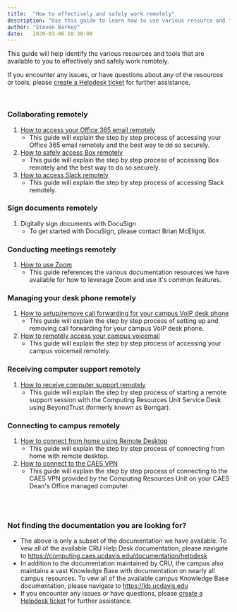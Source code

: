 ```yaml
---
title:  "How to effectively and safely work remotely"
description: "Use this guide to learn how to use various resource and tools to effectively and safely work remotely."
author: "Steven Barkey"
date:   2020-03-06 10:30:00
---
```

<p>This guide will help identify the various resources and tools that are available to you to effectively and safely work remotely.</p>
<p>If you encounter any issues, or have questions about any of the resources or tools, please <a class="external-link" href="https://caeshelp.ucdavis.edu" target="_blank">create a Helpdesk ticket</a> for further assistance.</p>
<br />

<h3>Collaborating remotely</h3>
<ol style="PADDING-LEFT: 30px">
  <li><a class="external-link" href="https://computing.caes.ucdavis.edu/documentation/helpdesk/access_office365_remotely" target="_blank">How to access your Office 365 email remotely</a>
    <ul style="PADDING-LEFT: 20px">
      <li>This guide will explain the step by step process of accessing your Office 365 email remotely and the best way to do so securely.</li>
    </ul>
  </li>
  <li><a class="external-link" href="https://computing.caes.ucdavis.edu/documentation/helpdesk/access_box_remotely" target="_blank">How to safely access Box remotely</a>
    <ul style="PADDING-LEFT: 20px">
      <li>This guide will explain the step by step process of accessing Box remotely and the best way to do so securely.</li>
    </ul>
  </li>
  <li><a class="external-link" href="https://computing.caes.ucdavis.edu/documentation/helpdesk/access_slack_remotely" target="_blank">How to access Slack remotely</a>
    <ul style="PADDING-LEFT: 20px">
      <li>This guide will explain the step by step process of accessing Slack remotely.</li>
    </ul>
  </li>
</ol>

<h3>Sign documents remotely</h3>
<ol style="PADDING-LEFT: 30px">
  <li>Digitally sign documents with DocuSign
    <ul style="PADDING-LEFT: 20px">
      <li>To get started with DocuSign, please contact Brian McEligot.</li>
    </ul>
  </li>
</ol>

<h3>Conducting meetings remotely</h3>
<ol style="PADDING-LEFT: 30px">
  <li><a class="external-link" href="https://computing.caes.ucdavis.edu/documentation/helpdesk/how-to-use-zoom" target="_blank">How to use Zoom</a>
    <ul style="PADDING-LEFT: 20px">
      <li>This guide references the various documentation resources we have available for how to leverage Zoom and use it's common features.</li>
    </ul>
  </li>
</ol>

<h3>Managing your desk phone remotely</h3>
<ol style="PADDING-LEFT: 30px">
  <li><a class="external-link" href="https://computing.caes.ucdavis.edu/documentation/helpdesk/voip_call_forwarding" target="_blank">How to setup/remove call forwarding for your campus VoIP desk phone</a>
    <ul style="PADDING-LEFT: 20px">
      <li>This guide will explain the step by step process of setting up and removing call forwarding for your campus VoIP desk phone.</li>
    </ul>
  </li>
  <li><a class="external-link" href="https://computing.caes.ucdavis.edu/documentation/helpdesk/access_voicemail_remotely" target="_blank">How to remotely access your campus voicemail</a>
    <ul style="PADDING-LEFT: 20px">
      <li>This guide will explain the step by step process of accessing your campus voicemail remotely.</li>
    </ul>
  </li>
</ol>

<h3>Receiving computer support remotely</h3>
<ol style="PADDING-LEFT: 30px">
  <li><a class="external-link" href="https://computing.caes.ucdavis.edu/documentation/helpdesk/how-to-get-remote-support" target="_blank">How to receive computer support remotely</a>
    <ul style="PADDING-LEFT: 20px">
      <li>This guide will explain the step by step process of starting a remote support session with the Computing Resources Unit Service Desk using BeyondTrust (formerly known as Bomgar).</li>
    </ul>
  </li>
</ol>

<h3>Connecting to campus remotely</h3>
<ol style="PADDING-LEFT: 30px">
  <li><a class="external-link" href="https://computing.caes.ucdavis.edu/documentation/helpdesk/remote-desktop" target="_blank">How to connect from home using Remote Desktop</a>
    <ul style="PADDING-LEFT: 20px">
      <li>This guide will explain the step by step process of connecting from home with remote desktop.</li>
    </ul>
  </li>
  <li><a class="external-link" href="https://computing.caes.ucdavis.edu/documentation/helpdesk/connect_to_vpn" target="_blank">How to connect to the CAES VPN</a>
    <ul style="PADDING-LEFT: 20px">
      <li>This guide will explain the step by step process of connecting to the CAES VPN provided by the Computing Resources Unit on your CAES Dean's Office managed computer.</li>
    </ul>
  </li>
</ol>
<br />
<br />
<h3>Not finding the documentation you are looking for?</h3>
<ul style="PADDING-LEFT: 30px">
  <li>The above is only a subset of the documentation we have available.  To vew all of the available CRU Help Desk documentation, please navigate to <a class="external-link" href="https://computing.caes.ucdavis.edu/documentation/helpdesk" target="_blank">https://computing.caes.ucdavis.edu/documentation/helpdesk</a></li>
  <li>In addition to the documentation maintained by CRU, the campus also maintains a vast Knowledge Base with documentation on nearly all campus resources.  To vew all of the available campus Knowledge Base documentation, please navigate to <a class="external-link" href="https://kb.ucdavis.edu" target="_blank">https://kb.ucdavis.edu</a></li>
  <li>If you encounter any issues or have questions, please <a class="external-link" href="https://caeshelp.ucdavis.edu" target="_blank">create a Helpdesk ticket</a> for further assistance.</li>
</ul>
